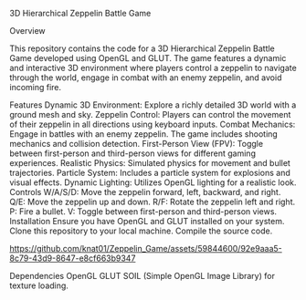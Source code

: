 3D Hierarchical Zeppelin Battle Game

Overview

This repository contains the code for a 3D Hierarchical Zeppelin Battle Game developed using OpenGL and GLUT. The game features a dynamic and interactive 3D environment where players control a zeppelin to navigate through the world, engage in combat with an enemy zeppelin, and avoid incoming fire.

Features
Dynamic 3D Environment: Explore a richly detailed 3D world with a ground mesh and sky.
Zeppelin Control: Players can control the movement of their zeppelin in all directions using keyboard inputs.
Combat Mechanics: Engage in battles with an enemy zeppelin. The game includes shooting mechanics and collision detection.
First-Person View (FPV): Toggle between first-person and third-person views for different gaming experiences.
Realistic Physics: Simulated physics for movement and bullet trajectories.
Particle System: Includes a particle system for explosions and visual effects.
Dynamic Lighting: Utilizes OpenGL lighting for a realistic look.
Controls
W/A/S/D: Move the zeppelin forward, left, backward, and right.
Q/E: Move the zeppelin up and down.
R/F: Rotate the zeppelin left and right.
P: Fire a bullet.
V: Toggle between first-person and third-person views.
Installation
Ensure you have OpenGL and GLUT installed on your system.
Clone this repository to your local machine.
Compile the source code.

https://github.com/knat01/Zeppelin_Game/assets/59844600/92e9aaa5-8c79-43d9-8647-e8cf663b9347




Dependencies
OpenGL
GLUT
SOIL (Simple OpenGL Image Library) for texture loading.

